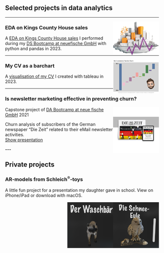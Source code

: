 ## Selected projects in data analytics

---
<img align="right" width="150" height="110" src="./images/logo_real_estate.png?raw=true"/>

### EDA on Kings County House sales

A [EDA on Kings County House sales](https://github.com/TillMeineke/ds-eda-project2023 "EDA on Kings County House sales") I performed during my [DS Bootcamp at neuefische GmbH](https://www.neuefische.de/bootcamp/data-science "DS Bootcamp at neuefische GmbH") with python and pandas in 2023.

---
<img align="right" width="150" height="110" src="./images/lebenslauf_tableau.png?raw=true"/>

### My CV as a barchart

A [visualisation of my CV](https://public.tableau.com/app/profile/till.meineke/viz/Lebenslauf_16860203495790/Lebenslauf?publish=yes) I created with tableau in 2023.

---

### Is newsletter marketing effective in preventing churn?

<img align="right" width="150" height="150" src="./images/DIeZeit_LogoNewspaperTablet_resized.jpg?raw=true"/>

Capstone project of [DA Bootcamp at neue fische GmbH](<https://www.neuefische.de/bootcamp/data-analytics> "DA Bootcamp at neue fische GmbH") 2021<br>

Churn analysis of subscribers of the German newspaper “Die Zeit” related to their eMail newsletter activities.<br>
[Show presentation](./pdf/Presentation_is_newsletter_marketing_effective_in_preventing_churn.pdf)

__---__

## Private projects

### AR-models from Schleich<sup>®️</sup>-toys

A little fun project for a presentation my daughter gave in school. View on iPhone/iPad or download with macOS.

<div>
    <a rel="ar" href="./fun/Schneeeule.reality">
    <img align="right" width="150" height="150" src="./images/schneeeule.png"/>
    </a>
</div>

<div>
    <a rel="ar" href="./fun/Waschbaer.reality">
    <img align="right" width="150" height="150" src="./images/waschbaer.png"/>
    </a>
</div>



<!--[Project 2 Title](/pdf/sample_presentation.pdf)
<img src="images/dummy_thumbnail.jpg?raw=true"/>

---
[Project 3 Title](http://example.com/)
<img src="images/dummy_thumbnail.jpg?raw=true"/>

---

### Category Name 2

- [Project 1 Title](http://example.com/)
- [Project 2 Title](http://example.com/)
- [Project 3 Title](http://example.com/)
- [Project 4 Title](http://example.com/)
- [Project 5 Title](http://example.com/)

---

--- -->
<!-- <p style="font-size:11px">Page template forked from <a href="https://github.com/evanca/quick-portfolio">evanca</a></p>
 Remove above link if you don't want to attibute -->
